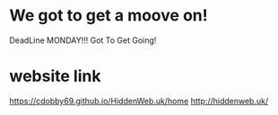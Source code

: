 # We got to get a moove on!
DeadLine MONDAY!!! Got To Get Going!

# website link
https://cdobby69.github.io/HiddenWeb.uk/home
http://hiddenweb.uk/
